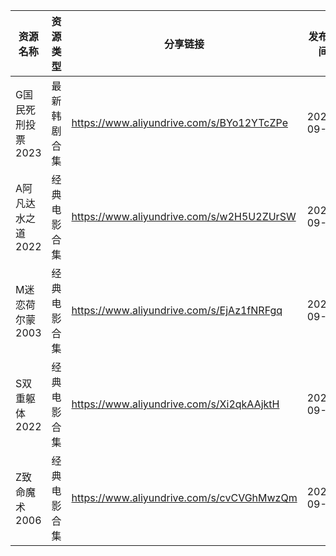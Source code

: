 | 资源名称        | 资源类型   | 分享链接                                      | 发布时间       |
| ----------- | ------ | ----------------------------------------- | ---------- |
| G国民死刑投票2023 | 最新韩剧合集 | https://www.aliyundrive.com/s/BYo12YTcZPe | 2023-09-27 |
| A阿凡达水之道2022 | 经典电影合集 | https://www.aliyundrive.com/s/w2H5U2ZUrSW | 2023-09-27 |
| M迷恋荷尔蒙2003  | 经典电影合集 | https://www.aliyundrive.com/s/EjAz1fNRFgq | 2023-09-27 |
| S双重躯体2022   | 经典电影合集 | https://www.aliyundrive.com/s/Xi2qkAAjktH | 2023-09-27 |
| Z致命魔术2006   | 经典电影合集 | https://www.aliyundrive.com/s/cvCVGhMwzQm | 2023-09-27 |
